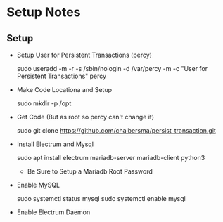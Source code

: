 # Setup Notes

## Setup 

* Setup User for Persistent Transactions (percy)

	sudo useradd -m -r -s /sbin/nologin -d /var/percy -m -c "User for Persistent Transactions" percy
	
* Make Code Locationa and Setup

	sudo mkdir -p /opt
	
* Get Code (But as root so percy can't change it)

	sudo git clone https://github.com/chalbersma/persist_transaction.git
	
* Install Electrum and Mysql

	sudo apt install electrum mariadb-server mariadb-client python3
	
	* Be Sure to Setup a Mariadb Root Password
	
* Enable MySQL

	sudo systemctl status mysql
	sudo systemctl enable mysql
	
* Enable Electrum Daemon
